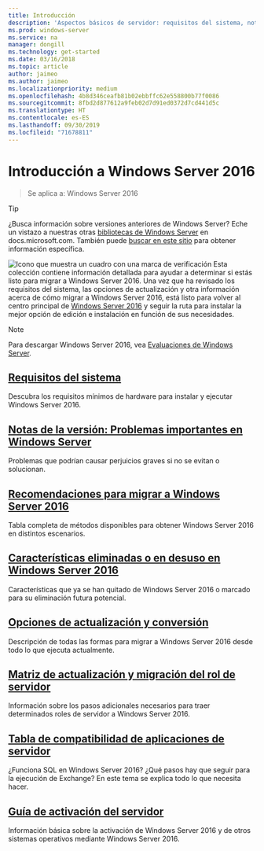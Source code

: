 ```yaml
---
title: Introducción
description: 'Aspectos básicos de servidor: requisitos del sistema, notas de la versión, opciones de actualización'
ms.prod: windows-server
ms.service: na
manager: dongill
ms.technology: get-started
ms.date: 03/16/2018
ms.topic: article
author: jaimeo
ms.author: jaimeo
ms.localizationpriority: medium
ms.openlocfilehash: 4b8d346ceafb81b02ebbffc62e558800b77f0086
ms.sourcegitcommit: 8fbd2d877612a9feb02d7d91ed0372d7cd441d5c
ms.translationtype: HT
ms.contentlocale: es-ES
ms.lasthandoff: 09/30/2019
ms.locfileid: "71678811"
---
```

# <a name="get-started-with-windows-server-2016"></a>Introducción a Windows Server 2016

>Se aplica a: Windows Server 2016

> [!TIP]
> ¿Busca información sobre versiones anteriores de Windows Server? Eche un vistazo a nuestras otras [bibliotecas de Windows Server](/previous-versions/windows/) en docs.microsoft.com. También puede [buscar en este sitio](https://docs.microsoft.com/search/index?search=Windows+Server&dataSource=previousVersions) para obtener información específica.

![Icono que muestra un cuadro con una marca de verificación](../media/landing-icons/getstarted.png) Esta colección contiene información detallada para ayudar a determinar si estás listo para migrar a Windows Server 2016. Una vez que ha revisado los requisitos del sistema, las opciones de actualización y otra información acerca de cómo migrar a Windows Server 2016, está listo para volver al centro principal de [Windows Server 2016](Windows-Server-2016.md) y seguir la ruta para instalar la mejor opción de edición e instalación en función de sus necesidades. 

> [!Note]
> Para descargar Windows Server 2016, vea [Evaluaciones de Windows Server](https://www.microsoft.com/evalcenter/evaluate-windows-server-2016).


## <a name="system-requirementssystem-requirementsmd"></a>[Requisitos del sistema](system-requirements.md)
Descubra los requisitos mínimos de hardware para instalar y ejecutar Windows Server 2016.

## <a name="release-notes-important-issues-in-windows-serverwindows-server-2016-ga-release-notesmd"></a>[Notas de la versión: Problemas importantes en Windows Server](Windows-Server-2016-GA-Release-Notes.md)
Problemas que podrían causar perjuicios graves si no se evitan o solucionan.

## <a name="recommendations-for-moving-to-windows-server-2016recommendations-moving-to-server2016md"></a>[Recomendaciones para migrar a Windows Server 2016](Recommendations-moving-to-Server2016.md)
Tabla completa de métodos disponibles para obtener Windows Server 2016 en distintos escenarios.

## <a name="features-removed-or-deprecated-in--windows-server-2016deprecated-featuresmd"></a>[Características eliminadas o en desuso en Windows Server 2016](deprecated-features.md)
Características que ya se han quitado de Windows Server 2016 o marcado para su eliminación futura potencial.

## <a name="upgrade-and-conversion-optionssupported-upgrade-pathsmd"></a>[Opciones de actualización y conversión](Supported-Upgrade-Paths.md)
Descripción de todas las formas para migrar a Windows Server 2016 desde todo lo que ejecuta actualmente.

## <a name="server-role-upgrade-and-migration-matrixserver-role-upgradeability-tablemd"></a>[Matriz de actualización y migración del rol de servidor](Server-Role-Upgradeability-Table.md)
Información sobre los pasos adicionales necesarios para traer determinados roles de servidor a Windows Server 2016.

## <a name="server-application-compatibility-tableserver-application-compatibilitymd"></a>[Tabla de compatibilidad de aplicaciones de servidor](Server-Application-Compatibility.md)
¿Funciona SQL en Windows Server 2016? ¿Qué pasos hay que seguir para la ejecución de Exchange? En este tema se explica todo lo que necesita hacer.

## <a name="server-activation-guideserver-2016-activationmd"></a>[Guía de activación del servidor](Server-2016-activation.md)
Información básica sobre la activación de Windows Server 2016 y de otros sistemas operativos mediante Windows Server 2016.


